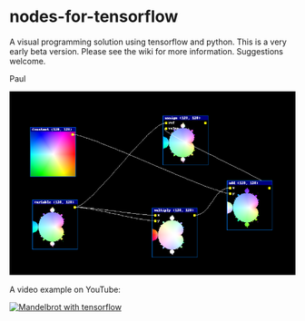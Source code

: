 # nodes-for-tensorflow
A visual programming solution using tensorflow and python. This is a very early beta version. Please see the wiki for more information. Suggestions welcome.


Paul

![example](screenshot2.png)

A video example on YouTube:

[![Mandelbrot with tensorflow](http://img.youtube.com/vi/SVxCl9KFUrk/hqdefault.jpg)](https://www.youtube.com/watch?v=SVxCl9KFUrk "Mandelbrot with tensorflow")